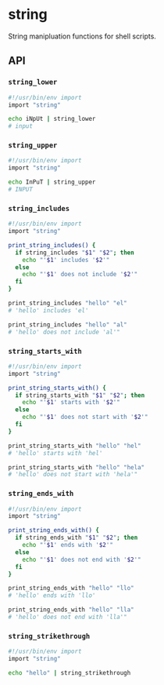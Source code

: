 # string

String manipluation functions for shell scripts.


## API

### `string_lower`

```bash
#!/usr/bin/env import
import "string"

echo iNpUt | string_lower
# input
```

### `string_upper`

```bash
#!/usr/bin/env import
import "string"

echo InPuT | string_upper
# INPUT
```

### `string_includes`

```bash
#!/usr/bin/env import
import "string"

print_string_includes() {
  if string_includes "$1" "$2"; then
    echo "'$1' includes '$2'"
  else
    echo "'$1' does not include '$2'"
  fi
}

print_string_includes "hello" "el"
# 'hello' includes 'el'

print_string_includes "hello" "al"
# 'hello' does not include 'al'"
```

### `string_starts_with`

```bash
#!/usr/bin/env import
import "string"

print_string_starts_with() {
  if string_starts_with "$1" "$2"; then
    echo "'$1' starts with '$2'"
  else
    echo "'$1' does not start with '$2'"
  fi
}

print_string_starts_with "hello" "hel"
# 'hello' starts with 'hel'

print_string_starts_with "hello" "hela"
# 'hello' does not start with 'hela'"
```

### `string_ends_with`

```bash
#!/usr/bin/env import
import "string"

print_string_ends_with() {
  if string_ends_with "$1" "$2"; then
    echo "'$1' ends with '$2'"
  else
    echo "'$1' does not end with '$2'"
  fi
}

print_string_ends_with "hello" "llo"
# 'hello' ends with 'llo'

print_string_ends_with "hello" "lla"
# 'hello' does not end with 'lla'"
```

### `string_strikethrough`

```bash
#!/usr/bin/env import
import "string"

echo "hello" | string_strikethrough
```
